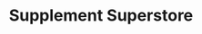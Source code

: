 ---
title: "Supplement Superstore"
url: /fenton/supplement-superstore/
shop: nutrition supplements
---